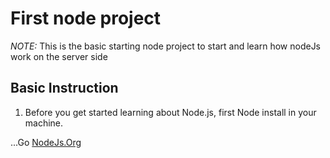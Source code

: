 #  First node project
 _NOTE:_ This is the basic starting node project to start and learn how  nodeJs work on the server side
##  Basic Instruction
1. Before you get started learning about Node.js, first Node install in your machine.

 ...Go [NodeJs.Org](https://nodejs.org)

